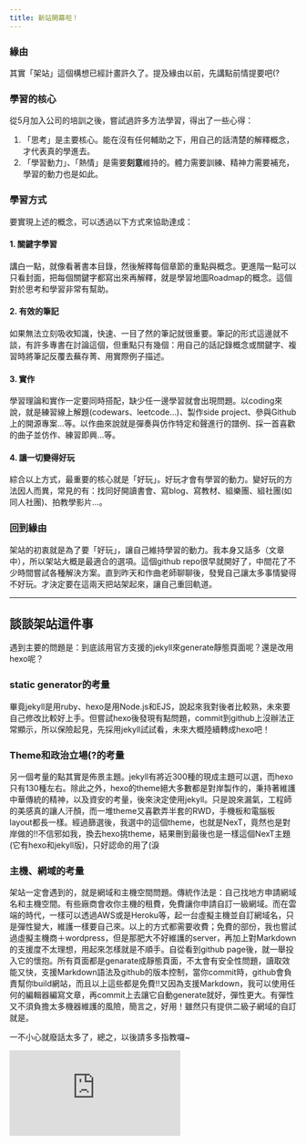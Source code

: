 ```yaml
---
title: 新站開幕啦！
---
```


### 緣由

其實「架站」這個構想已經計畫許久了。提及緣由以前，先講點前情提要吧(?

<!-- truncate -->
### 學習的核心

從5月加入公司的培訓之後，嘗試過許多方法學習，得出了一些心得：
1. 「思考」是主要核心。能在沒有任何輔助之下，用自己的話清楚的解釋概念，才代表真的學進去。
2. 「學習動力」、「熱情」是需要**刻意**維持的。體力需要訓練、精神力需要補充，學習的動力也是如此。


### 學習方式

要實現上述的概念，可以透過以下方式來協助達成：

#### 1. 關鍵字學習
講白一點，就像看著書本目錄，然後解釋每個章節的重點與概念。更進階一點可以只看封面，把每個關鍵字都寫出來再解釋，就是學習地圖Roadmap的概念。這個對於思考和學習非常有幫助。

#### 2. 有效的筆記
如果無法立刻吸收知識，快速、一目了然的筆記就很重要。筆記的形式這邊就不談，有許多專書在討論這個，但重點只有幾個：用自己的話記錄概念或關鍵字、複習時將筆記反覆去蕪存菁、用實際例子描述。

#### 3. 實作
學習理論和實作一定要同時搭配，缺少任一邊學習就會出現問題。以coding來說，就是練習線上解題(codewars、leetcode...)、製作side project、參與Github上的開源專案...等。以作曲來說就是彈奏與仿作特定和聲進行的譜例、採一首喜歡的曲子並仿作、練習即興...等。

#### 4. 讓一切變得好玩
綜合以上方式，最重要的核心就是「好玩」。好玩才會有學習的動力。變好玩的方法因人而異，常見的有：找同好開讀書會、寫blog、寫教材、組樂團、組社團(如同人社團)、拍教學影片...。


### 回到緣由

架站的初衷就是為了要「好玩」，讓自己維持學習的動力。我本身又話多（文章中），所以架站大概是最適合的選項。這個github repo很早就開好了，中間花了不少時間嘗試各種解決方案。直到昨天和作曲老師聊聊後，發覺自己讓太多事情變得不好玩。才決定要在這兩天把站架起來，讓自己重回軌道。

-----

## 談談架站這件事

遇到主要的問題是：到底該用官方支援的jekyll來generate靜態頁面呢？還是改用hexo呢？


### static generator的考量

畢竟jekyll是用ruby、hexo是用Node.js和EJS，說起來我對後者比較熟，未來要自己修改比較好上手。但嘗試hexo後發現有點問題，commit到github上沒辦法正常顯示，所以保險起見，先採用jekyll試試看，未來大概陸續轉成hexo吧！

### Theme和政治立場(?的考量

另一個考量的點其實是佈景主題。jekyll有將近300種的現成主題可以選，而hexo只有130種左右。除此之外，hexo的theme絕大多數都是對岸製作的，秉持著維護中華傳統的精神，以及資安的考量，後來決定使用jekyll。只是說來漏氣，工程師的美感真的讓人汗顏，而一堆theme又喜歡弄半套的RWD，手機板和電腦板layout都長一樣。經過篩選後，我選中的這個theme，也就是NexT，竟然也是對岸做的!!不信邪如我，換去hexo挑theme，結果刪到最後也是一樣這個NexT主題(它有hexo和jekyll版)，只好認命的用了(淚

### 主機、網域的考量

架站一定會遇到的，就是網域和主機空間問題。傳統作法是：自己找地方申請網域名和主機空間。有些廠商會收你主機的租費，免費讓你申請自訂一級網域。而在雲端的時代，一樣可以透過AWS或是Heroku等，起一台虛擬主機並自訂網域名，只是彈性變大，維護一樣要自己來。以上的方式都需要收費；免費的部份，我也嘗試過虛擬主機商＋wordpress，但是那肥大不好維護的server，再加上對Markdown的支援度不太理想，用起來怎樣就是不順手。自從看到github page後，就一舉投入它的懷抱。所有頁面都是genarate成靜態頁面，不太會有安全性問題，讀取效能又快，支援Markdown語法及github的版本控制，當你commit時，github會負責幫你build網站，而且以上這些都是免費!!又因為支援Markdown，我可以使用任何的編輯器編寫文章，再commit上去讓它自動generate就好，彈性更大。有彈性又不須負擔太多機器維護的風險，簡言之，好用！雖然只有提供二級子網域的自訂就是。



一不小心就廢話太多了，總之，以後請多多指教囉~
<!--stackedit_data:
eyJoaXN0b3J5IjpbMTgwNzg1OTMyMV19
-->

<iframe scrolling="no" frameborder="0" class="likecoin" src="https://button.like.co/in/embed/dazedbear/button?referrer=https://www.dazedbear.pro/blog/2017/08/14/new-blog-open"></iframe>